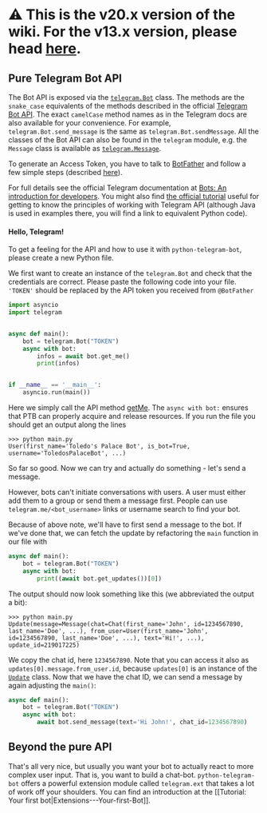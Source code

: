 # ⚠️ This is the v20.x version of the wiki. For the v13.x version, please head [here](https://github.com/python-telegram-bot/v13.x-wiki/wiki).

## Pure Telegram Bot API

The Bot API is exposed via the [`telegram.Bot`](https://python-telegram-bot.readthedocs.io/telegram.bot.html) class.
The methods are the `snake_case` equivalents of the methods described in the official [Telegram Bot API](https://core.telegram.org/bots/api).
The exact `camelCase` method names as in the Telegram docs are also available for your convenience.
For example, `telegram.Bot.send_message` is the same as `telegram.Bot.sendMessage`.
All the classes of the Bot API can also be found in the `telegram` module, e.g. the `Message` class is available as [`telegram.Message`](https://python-telegram-bot.readthedocs.io/telegram.message.html).

To generate an Access Token, you have to talk to [BotFather](https://t.me/botfather) and follow a few simple steps (described [here](https://core.telegram.org/bots/features#botfather)).

For full details see the official Telegram documentation at [Bots: An introduction for developers](https://core.telegram.org/bots). You might also find [the official tutorial](https://core.telegram.org/bots/tutorial) useful for getting to know the principles of working with Telegram API (although Java is used in examples there, you will find a link to equivalent Python code).

#### Hello, Telegram!

To get a feeling for the API and how to use it with `python-telegram-bot`, please create a new Python file.

We first want to create an instance of the `telegram.Bot` and check that the credentials are correct.
Please paste the following code into your file.
`'TOKEN'` should be replaced by the API token you received from `@BotFather`

```python
import asyncio
import telegram


async def main():
    bot = telegram.Bot("TOKEN")
    async with bot:
        infos = await bot.get_me()
        print(infos)


if __name__ == '__main__':
    asyncio.run(main())
```

Here we simply call the API method [getMe](https://core.telegram.org/bots/api#getme).
The `async with bot:` ensures that PTB can properly acquire and release resources.
If you run the file you should get an output along the lines

```pycon
>>> python main.py
User(first_name='Toledo's Palace Bot', is_bot=True, username='ToledosPalaceBot', ...)
```

So far so good.
Now we can try and actually do something - let's send a message.

However, bots can't initiate conversations with users.
A user must either add them to a group or send them a message first.
People can use ``telegram.me/<bot_username>`` links or username search to find your bot.

Because of above note, we'll have to first send a message to the bot.
If we've done that, we can fetch the update by refactoring the `main` function in our file with

```python
async def main():
    bot = telegram.Bot("TOKEN")
    async with bot:
        print((await bot.get_updates())[0])
```

The output should now look something like this (we abbreviated the output a bit):

```pycon
>>> python main.py
Update(message=Message(chat=Chat(first_name='John', id=1234567890, last_name='Doe', ...), from_user=User(first_name='John', id=1234567890, last_name='Doe', ...), text='Hi!', ...), update_id=219017225)
```

We copy the chat id, here `1234567890`.
Note that you can access it also as `updates[0].message.from_user.id`, because `updates[0]` is an instance of the [`Update`](https://docs.python-telegram-bot.org/telegram.update.html) class.
Now that we have the chat ID, we can send a message by again adjusting the `main()`:

```python
async def main():
    bot = telegram.Bot("TOKEN")
    async with bot:
        await bot.send_message(text='Hi John!', chat_id=1234567890)
```

## Beyond the pure API

That's all very nice, but usually you want your bot to actually react to more complex user input. That is, you want to build a chat-bot. `python-telegram-bot` offers a powerful extension module called `telegram.ext` that takes a lot of work off your shoulders. You can find an introduction at the [[Tutorial: Your first bot|Extensions---Your-first-Bot]].
